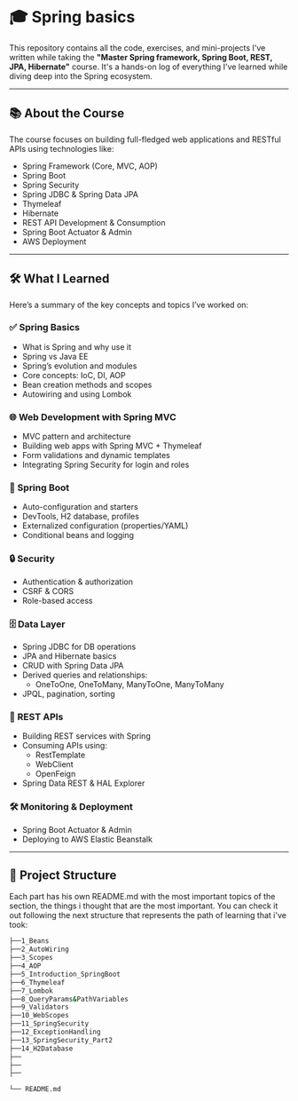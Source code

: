 # 🎓 Spring basics

This repository contains all the code, exercises, and mini-projects I've written while taking the **"Master Spring framework, Spring Boot, REST, JPA, Hibernate"** course. It's a hands-on log of everything I've learned while diving deep into the Spring ecosystem.

---

## 📚 About the Course

The course focuses on building full-fledged web applications and RESTful APIs using technologies like:

- Spring Framework (Core, MVC, AOP)
- Spring Boot
- Spring Security
- Spring JDBC & Spring Data JPA
- Thymeleaf
- Hibernate
- REST API Development & Consumption
- Spring Boot Actuator & Admin
- AWS Deployment

---

## 🛠 What I Learned

Here’s a summary of the key concepts and topics I’ve worked on:

### ✅ Spring Basics

- What is Spring and why use it
- Spring vs Java EE
- Spring’s evolution and modules
- Core concepts: IoC, DI, AOP
- Bean creation methods and scopes
- Autowiring and using Lombok

### 🌐 Web Development with Spring MVC

- MVC pattern and architecture
- Building web apps with Spring MVC + Thymeleaf
- Form validations and dynamic templates
- Integrating Spring Security for login and roles

### 🚀 Spring Boot

- Auto-configuration and starters
- DevTools, H2 database, profiles
- Externalized configuration (properties/YAML)
- Conditional beans and logging

### 🔒 Security

- Authentication & authorization
- CSRF & CORS
- Role-based access

### 🗄️ Data Layer

- Spring JDBC for DB operations
- JPA and Hibernate basics
- CRUD with Spring Data JPA
- Derived queries and relationships:
  - OneToOne, OneToMany, ManyToOne, ManyToMany
- JPQL, pagination, sorting

### 🔗 REST APIs

- Building REST services with Spring
- Consuming APIs using:
  - RestTemplate
  - WebClient
  - OpenFeign
- Spring Data REST & HAL Explorer

### 🛠 Monitoring & Deployment

- Spring Boot Actuator & Admin
- Deploying to AWS Elastic Beanstalk

---

## 📁 Project Structure

Each part has his own README.md with the most important topics of the section, the things i thought that are the most important. You can check it out following the next structure that represents the path of learning that i've took:

```bash
├──1_Beans
├──2_AutoWiring
├──3_Scopes
├──4_AOP
├──5_Introduction_SpringBoot
├──6_Thymeleaf
├──7_Lombok
├──8_QueryParams&PathVariables
├──9_Validators
├──10_WebScopes
├──11_SpringSecurity
├──12_ExceptionHandling
├──13_SpringSecurity_Part2
├──14_H2Database
├──
├──
├──

└── README.md
```
